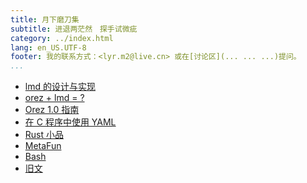 ```yaml
---
title: 月下磨刀集
subtitle: 进退两茫然　探手试微疵
category: ../index.html
lang: en_US.UTF-8
footer: 我的联系方式：<lyr.m2@live.cn> 或在[讨论区](... ... ...)提问。
...
```



* [lmd 的设计与实现](output/2025/new-lmd.html)
* [orez + lmd = ?](output/2025/orez-lmd.html)
* [Orez 1.0 指南](output/2025/orez-v1.html)
* [在 C 程序中使用 YAML](output/libyaml-tutorial/index.html)
* [Rust 小品](output/Rust/index.html)
* [MetaFun](output/metafun/index.html)
* [Bash](output/bash/index.html)
* [旧文](before-2020/index.html)
